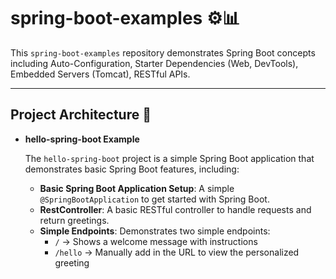 # spring-boot-examples ⚙️📊

This `spring-boot-examples` repository demonstrates Spring Boot concepts including Auto-Configuration, Starter Dependencies (Web, DevTools), Embedded Servers (Tomcat), RESTful APIs.


---

## Project Architecture 📂

- **hello-spring-boot Example**

  The `hello-spring-boot` project is a simple Spring Boot application that demonstrates basic Spring Boot features, including:

  - **Basic Spring Boot Application Setup**: A simple `@SpringBootApplication` to get started with Spring Boot.
  - **RestController**: A basic RESTful controller to handle requests and return greetings.
  - **Simple Endpoints**: Demonstrates two simple endpoints:  
    - `/` → Shows a welcome message with instructions  
    - `/hello` → Manually add in the URL to view the personalized greeting
